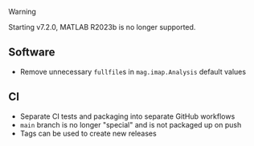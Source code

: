 > [!WARNING]  
> Starting v7.2.0, MATLAB R2023b is no longer supported.

## Software

- Remove unnecessary `fullfile`s in `mag.imap.Analysis` default values

## CI

- Separate CI tests and packaging into separate GitHub workflows
- `main` branch is no longer "special" and is not packaged up on push
- Tags can be used to create new releases
